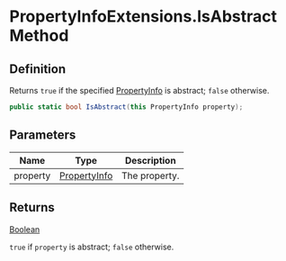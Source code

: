# PropertyInfoExtensions.IsAbstract Method
## Definition

Returns `true` if the specified [PropertyInfo](https://learn.microsoft.com/en-gb/dotnet/api/System.Reflection.PropertyInfo) is abstract; `false` otherwise.

```c#
public static bool IsAbstract(this PropertyInfo property);
```

## Parameters

| Name | Type | Description |
| ---- | ---- | ----------- |
| property | [PropertyInfo](https://learn.microsoft.com/en-gb/dotnet/api/System.Reflection.PropertyInfo) | The property. |

## Returns

[Boolean](https://learn.microsoft.com/en-gb/dotnet/api/System.Boolean)

`true` if `property` is abstract; `false` otherwise.
